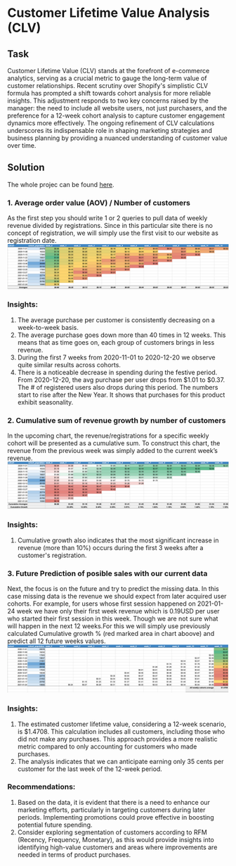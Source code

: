 # Customer Lifetime Value Analysis (CLV)
## Task
Customer Lifetime Value (CLV) stands at the forefront of e-commerce analytics, serving as a crucial metric to gauge the long-term value of customer relationships. Recent scrutiny over Shopify's simplistic CLV formula has prompted a shift towards cohort analysis for more reliable insights. This adjustment responds to two key concerns raised by the manager: the need to include all website users, not just purchasers, and the preference for a 12-week cohort analysis to capture customer engagement dynamics more effectively. The ongoing refinement of CLV calculations underscores its indispensable role in shaping marketing strategies and business planning by providing a nuanced understanding of customer value over time.

## Solution
The whole projec can be found [here](https://docs.google.com/spreadsheets/d/1cWjmNPI_tIgtRozHWuSzK4nYkcuOnnk60IgGdNd_zZk/edit?usp=sharing).
### 1. Average order value (AOV) / Number of customers
As the first step you should write 1 or 2 queries to pull data of weekly revenue divided by registrations. Since in this particular site there is no concept of registration, we will simply use the first visit to our website as registration date.
![Alt text](image-2.png)
### Insights:	
1)	The average purchase per customer is consistently decreasing on a week-to-week basis.
2)	The average purchase goes down more than 40 times in 12 weeks. This means that as time goes on, each group of customers brings in less revenue.
3)	During the first 7 weeks from 2020-11-01 to 2020-12-20 we observe quite similar results across cohorts.
4)	There is a noticeable decrease in spending during the festive period. From 2020-12-20, the avg purchase per user drops from $1.01 to $0.37. The # of registered users also drops during this period. The numbers start to rise after the New Year. It shows that purchases for this product exhibit seasonality.

### 2. Cumulative sum of revenue growth by number of customers
In the upcoming chart, the revenue/registrations for a specific weekly cohort will be presented as a cumulative sum. To construct this chart, the revenue from the previous week was simply added to the current week’s revenue.
![Alt text](image-3.png)
### Insights:	
1)	Cumulative growth also indicates that the most significant increase in revenue (more than 10%) occurs during the first 3 weeks after a customer's registration.

### 3. Future Prediction of posible sales with our current data
Next, the focus is on the future and try to predict the missing data. In this case missing data is the revenue we should expect from later acquired user cohorts. For example, for users whose first session happened on 2021-01-24 week we have only their first week revenue which is 0.19USD per user who started their first session in this week. Though we are not sure what will happen in the next 12 weeks.For this we will simply use previously calculated Cumulative growth % (red marked area in chart aboove) and predict all 12 future weeks values.
![Alt text](image-4.png)
### Insights:	
1)	The estimated customer lifetime value, considering a 12-week scenario, is $1.4708. This calculation includes all customers, including those who did not make any purchases. This approach provides a more realistic metric compared to only accounting for customers who made purchases.
2)	The analysis indicates that we can anticipate earning only 35 cents per customer for the last week of the 12-week period. 

### Recommendations:	
1)	Based on the data, it is evident that there is a need to enhance our marketing efforts, particularly in targeting customers during later periods. Implementing promotions could prove effective in boosting potential future spending.
2)	Consider exploring segmentation of customers according to RFM (Recency, Frequency, Monetary), as this would provide insights into identifying high-value customers and areas where improvements are needed in terms of product purchases.